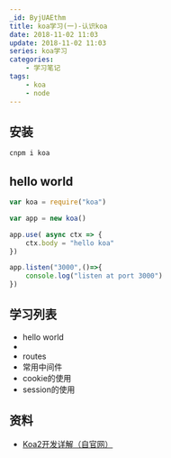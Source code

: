 ```yaml
---
_id: ByjUAEthm
title: koa学习(一)-认识koa
date: 2018-11-02 11:03
update: 2018-11-02 11:03
series: koa学习
categories:
    - 学习笔记
tags:
    - koa
    - node
---
```


## 安装

```bash
cnpm i koa
```

## hello world
```javascript
var koa = require("koa")

var app = new koa()

app.use( async ctx => {
    ctx.body = "hello koa"
})

app.listen("3000",()=>{
    console.log("listen at port 3000")
})
```

## 学习列表


 - hello world
 -
 - routes
 - 常用中间件
 - cookie的使用
 - session的使用

## 资料

- [ Koa2开发详解（自官网）](https://segmentfault.com/a/1190000009283162)
